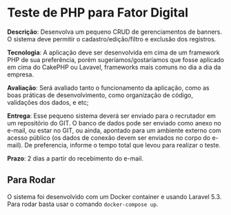 # Teste de PHP para Fator Digital

**Descrição**: Desenvolva um pequeno CRUD de gerenciamentos de banners. O sistema deve permitir o cadastro/edição/filtro e exclusão dos registros.

**Tecnologia**: A aplicação deve ser desenvolvida em cima de um framework PHP de sua preferência, porém sugeríamos/gostaríamos que fosse aplicado em cima do CakePHP ou Lavavel, frameworks mais comuns no dia a dia da empresa.

**Avaliação**: Será avaliado tanto o funcionamento da aplicação, como as boas práticas de desenvolvimento, como organização de código, validações dos dados, e etc;

**Entrega**: Esse pequeno sistema deverá ser enviado para o recrutador em um repositório do GIT. O banco de dados pode ser enviado como anexo no e-mail, ou estar no GIT, ou ainda, apontado para um ambiente externo com acesso público (os dados de conexão devem ser enviados no corpo do e-mail). De preferencia, informe o tempo total que levou para realizar o teste. 

**Prazo**: 2 dias a partir do recebimento do e-mail.  

## Para Rodar

O sistema foi desenvolvido com um Docker container e usando Laravel 5.3. Para rodar basta usar o comando `docker-compose up`.
